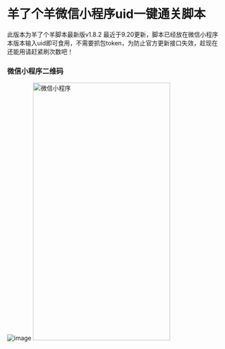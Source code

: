 # 羊了个羊微信小程序uid一键通关脚本
此版本为羊了个羊脚本最新版v1.8.2 
最近于9.20更新，脚本已经放在微信小程序
本版本输入uid即可食用，不需要抓包token，为防止官方更新接口失效，趁现在还能用请赶紧刷次数吧！
### 微信小程序二维码
![image](https://github.com/Jenmry/---/blob/main/%E5%BE%AE%E4%BF%A1%E5%B0%8F%E7%A8%8B%E5%BA%8F%E4%BA%8C%E7%BB%B4%E7%A0%81.png)
<img src="https://github.com/Jenmry/---/blob/main/%E5%BE%AE%E4%BF%A1%E5%B0%8F%E7%A8%8B%E5%BA%8F%E8%84%9A%E6%9C%AC%E9%A1%B5%E9%9D%A2%E6%88%AA%E5%9B%BE.jpg" width="320" height="600" alt="微信小程序"/>
